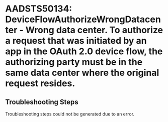 
# AADSTS50134: DeviceFlowAuthorizeWrongDatacenter - Wrong data center. To authorize a request that was initiated by an app in the OAuth 2.0 device flow, the authorizing party must be in the same data center where the original request resides.


## Troubleshooting Steps
Troubleshooting steps could not be generated due to an error.